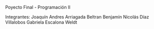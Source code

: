 Poyecto Final - Programación II

Integrantes:
Joaquín Andres Arriagada Beltran
Benjamín Nicolás Díaz Villalobos
Gabriela Escalona Weldt


